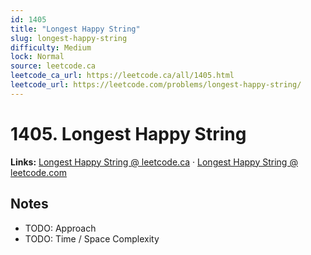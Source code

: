 ```yaml
--- 
id: 1405
title: "Longest Happy String"
slug: longest-happy-string
difficulty: Medium
lock: Normal
source: leetcode.ca
leetcode_ca_url: https://leetcode.ca/all/1405.html
leetcode_url: https://leetcode.com/problems/longest-happy-string/
---
```


# 1405. Longest Happy String

**Links:** [Longest Happy String @ leetcode.ca](https://leetcode.ca/all/1405.html) · [Longest Happy String @ leetcode.com](https://leetcode.com/problems/longest-happy-string/)

## Notes
- TODO: Approach
- TODO: Time / Space Complexity
